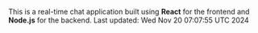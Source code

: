 This is a real-time chat application built using **React** for the frontend and **Node.js** for the backend.
Last updated: Wed Nov 20 07:07:55 UTC 2024
